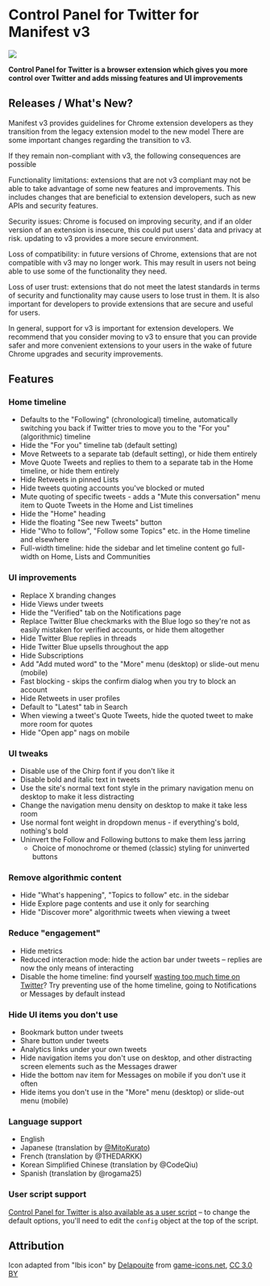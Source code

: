 # Control Panel for Twitter for Manifest v3

![](icons/icon128.png)

**Control Panel for Twitter is a browser extension which gives you more control over Twitter and adds missing features and UI improvements**


## Releases / What's New?

Manifest v3 provides guidelines for Chrome extension developers as they transition from the legacy extension model to the new model There are some important changes regarding the transition to v3.

If they remain non-compliant with v3, the following consequences are possible

Functionality limitations: extensions that are not v3 compliant may not be able to take advantage of some new features and improvements. This includes changes that are beneficial to extension developers, such as new APIs and security features.

Security issues: Chrome is focused on improving security, and if an older version of an extension is insecure, this could put users' data and privacy at risk. updating to v3 provides a more secure environment.

Loss of compatibility: in future versions of Chrome, extensions that are not compatible with v3 may no longer work. This may result in users not being able to use some of the functionality they need.

Loss of user trust: extensions that do not meet the latest standards in terms of security and functionality may cause users to lose trust in them. It is also important for developers to provide extensions that are secure and useful for users.

In general, support for v3 is important for extension developers. We recommend that you consider moving to v3 to ensure that you can provide safer and more convenient extensions to your users in the wake of future Chrome upgrades and security improvements.

## Features

### Home timeline

- Defaults to the "Following" (chronological) timeline, automatically switching you back if Twitter tries to move you to the "For you" (algorithmic) timeline
- Hide the "For you" timeline tab (default setting)
- Move Retweets to a separate tab (default setting), or hide them entirely
- Move Quote Tweets and replies to them to a separate tab in the Home timeline, or hide them entirely
- Hide Retweets in pinned Lists
- Hide tweets quoting accounts you've blocked or muted
- Mute quoting of specific tweets - adds a "Mute this conversation" menu item to Quote Tweets in the Home and List timelines
- Hide the "Home" heading
- Hide the floating "See new Tweets" button
- Hide "Who to follow", "Follow some Topics" etc. in the Home timeline and elsewhere
- Full-width timeline: hide the sidebar and let timeline content go full-width on Home, Lists and Communities

### UI improvements

- Replace X branding changes
- Hide Views under tweets
- Hide the "Verified" tab on the Notifications page
- Replace Twitter Blue checkmarks with the Blue logo so they're not as easily mistaken for verified accounts, or hide them altogether
- Hide Twitter Blue replies in threads
- Hide Twitter Blue upsells throughout the app
- Hide Subscriptions
- Add "Add muted word" to the "More" menu (desktop) or slide-out menu (mobile)
- Fast blocking - skips the confirm dialog when you try to block an account
- Hide Retweets in user profiles
- Default to "Latest" tab in Search
- When viewing a tweet's Quote Tweets, hide the quoted tweet to make more room for quotes
- Hide "Open app" nags on mobile

### UI tweaks

- Disable use of the Chirp font if you don't like it
- Disable bold and italic text in tweets
- Use the site's normal text font style in the primary navigation menu on desktop to make it less distracting
- Change the navigation menu density on desktop to make it take less room
- Use normal font weight in dropdown menus - if everything's bold, nothing's bold
- Uninvert the Follow and Following buttons to make them less jarring
  - Choice of monochrome or themed (classic) styling for uninverted buttons

### Remove algorithmic content

- Hide "What's happening", "Topics to follow" etc. in the sidebar
- Hide Explore page contents and use it only for searching
- Hide "Discover more" algorithmic tweets when viewing a tweet

### Reduce "engagement"

- Hide metrics
- Reduced interaction mode: hide the action bar under tweets – replies are now the only means of interacting
- Disable the home timeline: find yourself [wasting too much time on Twitter](https://world.hey.com/brecht/free-range-tweet-farming-9399f6e5)? Try preventing use of the home timeline, going to Notifications or Messages by default instead

### Hide UI items you don't use

- Bookmark button under tweets
- Share button under tweets
- Analytics links under your own tweets
- Hide navigation items you don't use on desktop, and other distracting screen elements such as the Messages drawer
- Hide the bottom nav item for Messages on mobile if you don't use it often
- Hide items you don't use in the "More" menu (desktop) or slide-out menu (mobile)




### Language support
- English
- Japanese (translation by [@MitoKurato](https://github.com/MitoKurato))
- French (translation by @THEDARKK)
- Korean Simplified Chinese (translation by @CodeQiu)
- Spanish (translation by @rogama25)

### User script support

 [Control Panel for Twitter is also available as a user script](https://greasyfork.org/en/scripts/387773-control-panel-for-twitter) – to change the default options, you'll need to edit the `config` object at the top of the script.

## Attribution

Icon adapted from "Ibis icon" by [Delapouite](https://delapouite.com/) from [game-icons.net](https://game-icons.net), [CC 3.0 BY](https://creativecommons.org/licenses/by/3.0/)
